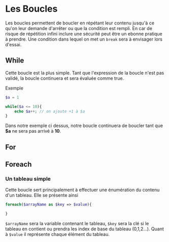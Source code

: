 # Les Boucles

Les boucles permettent de boucler en répétant leur contenu jusqu'à ce qu'on leur demande d'arrêter ou que la condition est rempli.
En car de risque de répétition infini  inclure une sécurité peut être un ebonne pratique à prendre. Une condition dans lequel on met un `break` sera à envisager lors d'essai.

## While

Cette boucle est la plus simple. Tant que l'expression de la boucle n'est pas validé, la boucle continuera et sera évaluée comme true.

Exemple

```php
$a = 1

while($a <= 10){
    echo $a++; // on ajoute +1 à $a
}
```

Dans notre exemple ci dessus, notre boucle continuera de boucler tant que **$a** ne sera pas arrivé à **10**. 

## For

## Foreach

### Un tableau simple

Cette boucle sert principalement à effectuer une énumération du contenu d'un tableau. Elle se présente ainsi

```php
foreach($arrayName as $key => $value){

}
```

`$arrayName` sera la variable contenant le tableau, `$key` sera la clé si le tableau en contient ou prendra les index de base du tableau (0,1,2...). Quant à  `$value` il représente chaque élément du tableau.